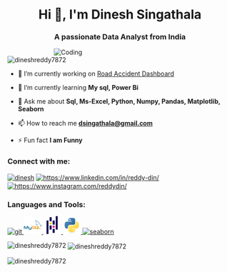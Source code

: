 <h1 align="center">Hi 👋, I'm Dinesh Singathala</h1>
<h3 align="center">A passionate Data Analyst from India</h3>
<img align="right" alt="Coding" width="400" src="https://granroyalleigarape.com.br/wp-content/uploads/2021/05/programmer.gif">

<p align="left"> <img src="https://komarev.com/ghpvc/?username=dineshreddy7872&label=Profile%20views&color=0e75b6&style=flat" alt="dineshreddy7872" /> </p>



- 🔭 I’m currently working on [Road Accident Dashboard](https://github.com/Dineshreddy7872/Ms-Excel_Road_Accidents)

- 🌱 I’m currently learning **My sql, Power Bi**

- 💬 Ask me about **Sql, Ms-Excel, Python, Numpy, Pandas, Matplotlib, Seaborn**

- 📫 How to reach me **dsingathala@gmail.com**

- ⚡ Fun fact **I am Funny**

<h3 align="left">Connect with me:</h3>
<p align="left">
<a href="https://twitter.com/dinesh" target="blank"><img align="center" src="https://raw.githubusercontent.com/rahuldkjain/github-profile-readme-generator/master/src/images/icons/Social/twitter.svg" alt="dinesh" height="30" width="40" /></a>
<a href="https://linkedin.com/in/https://www.linkedin.com/in/reddy-din/" target="blank"><img align="center" src="https://raw.githubusercontent.com/rahuldkjain/github-profile-readme-generator/master/src/images/icons/Social/linked-in-alt.svg" alt="https://www.linkedin.com/in/reddy-din/" height="30" width="40" /></a>
<a href="https://instagram.com/https://www.instagram.com/reddydin/" target="blank"><img align="center" src="https://raw.githubusercontent.com/rahuldkjain/github-profile-readme-generator/master/src/images/icons/Social/instagram.svg" alt="https://www.instagram.com/reddydin/" height="30" width="40" /></a>
</p>

<h3 align="left">Languages and Tools:</h3>
<p align="left"> <a href="https://git-scm.com/" target="_blank" rel="noreferrer"> <img src="https://www.vectorlogo.zone/logos/git-scm/git-scm-icon.svg" alt="git" width="40" height="40"/> </a> <a href="https://www.mysql.com/" target="_blank" rel="noreferrer"> <img src="https://raw.githubusercontent.com/devicons/devicon/master/icons/mysql/mysql-original-wordmark.svg" alt="mysql" width="40" height="40"/> </a> <a href="https://pandas.pydata.org/" target="_blank" rel="noreferrer"> <img src="https://raw.githubusercontent.com/devicons/devicon/2ae2a900d2f041da66e950e4d48052658d850630/icons/pandas/pandas-original.svg" alt="pandas" width="40" height="40"/> </a> <a href="https://www.python.org" target="_blank" rel="noreferrer"> <img src="https://raw.githubusercontent.com/devicons/devicon/master/icons/python/python-original.svg" alt="python" width="40" height="40"/> </a> <a href="https://seaborn.pydata.org/" target="_blank" rel="noreferrer"> <img src="https://seaborn.pydata.org/_images/logo-mark-lightbg.svg" alt="seaborn" width="40" height="40"/> </a> </p>

<p><img align="left" src="https://github-readme-stats.vercel.app/api/top-langs?username=dineshreddy7872&show_icons=true&locale=en&layout=compact" alt="dineshreddy7872" /></p>

<p>&nbsp;<img align="center" src="https://github-readme-stats.vercel.app/api?username=dineshreddy7872&show_icons=true&locale=en" alt="dineshreddy7872" /></p>

<p><img align="center" src="https://github-readme-streak-stats.herokuapp.com/?user=dineshreddy7872&" alt="dineshreddy7872" /></p>

